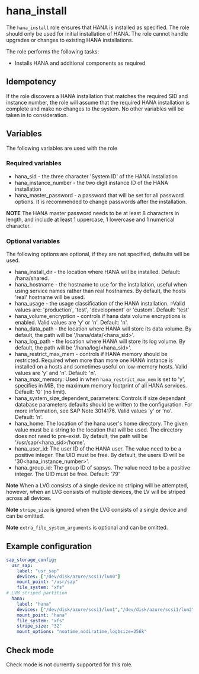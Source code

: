 # hana_install

The `hana_install` role ensures that HANA is installed as specified.  The role
should only be used for initial installation of HANA.  The role cannot handle
upgrades or changes to existing HANA installations.

The role performs the following tasks:

* Installs HANA and additional components as required

## Idempotency

If the role discovers a HANA installation that matches the required SID and
instance number, the role will assume that the required HANA installation is
complete and make no changes to the system.  No other variables will be taken
in to consideration.

## Variables

The following variables are used with the role

### Required variables

* hana_sid - the three character 'System ID' of the HANA installation
* hana_instance_number - the two digit instance ID of the HANA installation
* hana_master_password - a password that will be set for all password options.
  It is recommended to change passwords after the installation.  

**NOTE** The HANA master password needs to be at least 8 characters in length,
and include at least 1 uppercase, 1 lowercase and 1 numerical character.

### Optional variables

The following options are optional, if they are not specified, defaults will be
used.

* hana_install_dir - the location where HANA will be installed. Default:
  /hana/shared.
* hana_hostname - the hostname to use for the installation, useful when using
  service names rather than real hostnames. By default, the hosts 'real'
  hostname will be used.
* hana_usage - the usage classification of the HANA installation. =Valid values
  are: 'production', 'test', 'development' or 'custom'. Default: 'test'
* hana_volume_encryption - controls if hana data volume encryptions is enabled.
  Valid values are 'y' or 'n'. Default: 'n'.
* hana_data_path - the location where HANA will store its data volume. By
  default, the path will be '/hana/data/\<hana_sid\>'.
* hana_log_path - the location where HANA will store its log volume. By
  default, the path will be '/hana/log/\<hana_sid\>'.
* hana_restrict_max_mem - controls if HANA memory should be restricted.
  Required when more than more one HANA instance is installed on a hosts and
  sometimes useful on low-memory hosts. Valid values are 'y' and 'n'. Default:
  'n'.
* hana_max_memory: Used in when `hana_restrict_max_mem` is set to 'y', specifies
  in MiB, the maximum memory footprint of all HANA services. Default: '0' (no
  limit).
* hana_system_size_dependent_parameters: Controls if size dependant database
  parameters defaults should be written to the configuration. For more
  information, see SAP Note 3014176. Valid values 'y' or 'no'. Default: 'n'.
* hana_home: The location of the hana user's home directory.  The given value
  must be a string to the location that will be used.  The directory does not
  need to pre-exist. By default, the path will be '/usr/sap/<hana_sid>/home'.
* hana_user_id: The user ID of the HANA user. The value need to be a positive
  integer.  The UID must be free.  By default, the users ID will be
  '30<hana_instance_number>'.
* hana_group_id: The group ID of sapsys.  The value need to be a positive
  integer.  The UID must be free.  Default: '79'

**Note** When a LVG consists of a single device no striping will be
attempted, however, when an LVG consists of multiple devices, the LV will be
striped across all devices.

**Note** `stripe_size` is ignored when the LVG consists of a single device
and can be omitted.

**Note** `extra_file_system_arguments` is optional and can be omitted.

## Example configuration

```yaml
sap_storage_config:
  usr_sap:
    label: "usr_sap"
    devices: ["/dev/disk/azure/scsi1/lun0"]
    mount_point: "/usr/sap"
    file_system: "xfs"
# LVM striped partition
  hana:
    label: "hana"
    devices: ["/dev/disk/azure/scsi1/lun1","/dev/disk/azure/scsi1/lun2","/dev/disk/azure/scsi1/lun3"]
    mount_point: "hana"
    file_system: "xfs"
    stripe_size: "32"
    mount_options: "noatime,nodiratime,logbsize=256k"
```

## Check mode

Check mode is not currently supported for this role.
